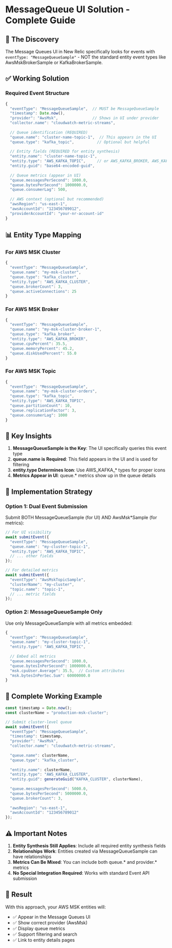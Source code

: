 # MessageQueue UI Solution - Complete Guide

## 🎯 The Discovery

The Message Queues UI in New Relic specifically looks for events with `eventType: "MessageQueueSample"` - NOT the standard entity event types like AwsMskBrokerSample or KafkaBrokerSample.

## ✅ Working Solution

### Required Event Structure

```javascript
{
  "eventType": "MessageQueueSample",  // MUST be MessageQueueSample
  "timestamp": Date.now(),
  "provider": "AwsMsk",               // Shows in UI under provider
  "collector.name": "cloudwatch-metric-streams",
  
  // Queue identification (REQUIRED)
  "queue.name": "cluster-name-topic-1",  // This appears in the UI
  "queue.type": "kafka_topic",          // Optional but helpful
  
  // Entity fields (REQUIRED for entity synthesis)
  "entity.name": "cluster-name-topic-1",
  "entity.type": "AWS_KAFKA_TOPIC",     // or AWS_KAFKA_BROKER, AWS_KAFKA_CLUSTER
  "entity.guid": "base64-encoded-guid",
  
  // Queue metrics (appear in UI)
  "queue.messagesPerSecond": 1000.0,
  "queue.bytesPerSecond": 1000000.0,
  "queue.consumerLag": 500,
  
  // AWS context (optional but recommended)
  "awsRegion": "us-east-1",
  "awsAccountId": "123456789012",
  "providerAccountId": "your-nr-account-id"
}
```

## 📊 Entity Type Mapping

### For AWS MSK Cluster
```javascript
{
  "eventType": "MessageQueueSample",
  "queue.name": "my-msk-cluster",
  "queue.type": "kafka_cluster",
  "entity.type": "AWS_KAFKA_CLUSTER",
  "queue.brokerCount": 3,
  "queue.activeConnections": 25
}
```

### For AWS MSK Broker
```javascript
{
  "eventType": "MessageQueueSample",
  "queue.name": "my-msk-cluster-broker-1",
  "queue.type": "kafka_broker",
  "entity.type": "AWS_KAFKA_BROKER",
  "queue.cpuPercent": 35.5,
  "queue.memoryPercent": 45.2,
  "queue.diskUsedPercent": 55.0
}
```

### For AWS MSK Topic
```javascript
{
  "eventType": "MessageQueueSample",
  "queue.name": "my-msk-cluster-orders",
  "queue.type": "kafka_topic",
  "entity.type": "AWS_KAFKA_TOPIC",
  "queue.partitionCount": 10,
  "queue.replicationFactor": 3,
  "queue.consumerLag": 1000
}
```

## 🔑 Key Insights

1. **MessageQueueSample is the Key**: The UI specifically queries this event type
2. **queue.name is Required**: This field appears in the UI and is used for filtering
3. **entity.type Determines Icon**: Use AWS_KAFKA_* types for proper icons
4. **Metrics Appear in UI**: queue.* metrics show up in the queue details

## 🚀 Implementation Strategy

### Option 1: Dual Event Submission
Submit BOTH MessageQueueSample (for UI) AND AwsMsk*Sample (for metrics):

```javascript
// For UI visibility
await submitEvent({
  "eventType": "MessageQueueSample",
  "queue.name": "my-cluster-topic-1",
  "entity.type": "AWS_KAFKA_TOPIC",
  // ... other fields
});

// For detailed metrics
await submitEvent({
  "eventType": "AwsMskTopicSample",
  "clusterName": "my-cluster",
  "topic.name": "topic-1",
  // ... metric fields
});
```

### Option 2: MessageQueueSample Only
Use only MessageQueueSample with all metrics embedded:

```javascript
{
  "eventType": "MessageQueueSample",
  "queue.name": "my-cluster-topic-1",
  "entity.type": "AWS_KAFKA_TOPIC",
  
  // Embed all metrics
  "queue.messagesPerSecond": 1000.0,
  "queue.bytesInPerSecond": 1000000.0,
  "msk.cpuUser.Average": 35.5,  // Custom attributes
  "msk.bytesInPerSec.Sum": 60000000.0
}
```

## 📝 Complete Working Example

```javascript
const timestamp = Date.now();
const clusterName = "production-msk-cluster";

// Submit cluster-level queue
await submitEvent({
  "eventType": "MessageQueueSample",
  "timestamp": timestamp,
  "provider": "AwsMsk",
  "collector.name": "cloudwatch-metric-streams",
  
  "queue.name": clusterName,
  "queue.type": "kafka_cluster",
  
  "entity.name": clusterName,
  "entity.type": "AWS_KAFKA_CLUSTER",
  "entity.guid": generateGuid("KAFKA_CLUSTER", clusterName),
  
  "queue.messagesPerSecond": 5000.0,
  "queue.bytesPerSecond": 5000000.0,
  "queue.brokerCount": 3,
  
  "awsRegion": "us-east-1",
  "awsAccountId": "123456789012"
});
```

## ⚠️ Important Notes

1. **Entity Synthesis Still Applies**: Include all required entity synthesis fields
2. **Relationships Work**: Entities created via MessageQueueSample can have relationships
3. **Metrics Can Be Mixed**: You can include both queue.* and provider.* metrics
4. **No Special Integration Required**: Works with standard Event API submission

## 🎉 Result

With this approach, your AWS MSK entities will:
- ✅ Appear in the Message Queues UI
- ✅ Show correct provider (AwsMsk)
- ✅ Display queue metrics
- ✅ Support filtering and search
- ✅ Link to entity details pages
